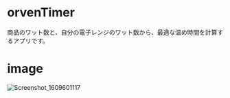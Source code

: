 # orvenTimer
商品のワット数と、自分の電子レンジのワット数から、最適な温め時間を計算するアプリです。

# image
![Screenshot_1609601117](https://user-images.githubusercontent.com/64339483/111033428-7cbfdc80-8454-11eb-9e2c-ee9bc5109c85.png)

